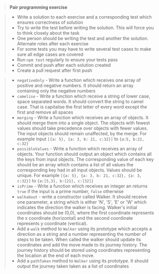 > **Pair programming exercise**

<!-- > * Fork and clone repo -->

> - Write a solution to each exercise and a corresponding test which ensures correctness of solution
> - Try to write the test before writing the solution. This will force you to think closely about the task
> - One person should be writing the test and another the solution. Alternate roles after each exercise
> - For some tests you may have to write several test cases to make sure all edge cases are covered
> - Run `npm test` regularly to ensure your tests pass
> - Commit and push after each solution created
> - Create a pull request after first push

<!-- > * `longestString` - Write a function which receives an array of strings. It should return the longest string from the array -->

<!-- > - `l337` Write a function which receives a string. It should replace all instances of letters below with corresponding number and return the resulting string
>   1.  `i` or `l` with number 1
>   2.  `z` with the number 2
>   3.  `e` with number 3
>   4.  `a` with number 4
>   5.  `s` with number 5
>   6.  `g` with number 6
>   7.  `t` or `y` with number 7
>   8.  `b` with number 8
>   9.  `q` with number 9
>   10. `o` with number 0 -->

<!-- > - `uniqueStrings` - Write a function which receives an array of strings. It should return an array of unique strings from the input array -->

<!-- > - `developer` - Write a function constructor called `Developer` which receives 2 parameters an input string containing name and an array of programming languages the developer knows -->

<!-- > - `inherit` - using prototypal inheritance add a function called learn language, which accepts a new language in string format and adds it to array of programming languages the developer knows. The values in array should be unique -->

<!-- > - `garden` - create a constructor called Garden. It should receive an object as input which contains names of plants as keys and numbers as corresponding quantities as values -->

<!-- > - `extend` - using prototypal inheritance add a method called `plant` which receives an object of plants and corresponding quantities as keys and adds them to current stock -->

<!-- > - `harvest` - using prototypal inheritance add a method called harvest to garden. It should receive and object which contains plant names as keys and quantities to harvest as values. Reduce the quantity of existing plants in garden by the number of plants to be harvested. If number of certain plant falls to 0 or below. Remove key from corresponding object -->

<!-- > - `stringsConcat` - Write a function which receives an array of strings and numbers. The function should concatenate all strings and return the resulting string. -->

> - `negativeOnly` - Write a function which receives one array of positive and negative numbers. It should return an array containing only the negative numbers
> - `camelise` - Write a function which receive a string of lower case, space separated words. It should convert the string to camel case. That is capitalise the first letter of every word except the first and remove all spaces
> - `merging` - Write a function which receives an array of objects. It should merge them into a single object. The objects with fewest values should take precedence over objects with fewer values. The input objects should remain unaffected, by the merge. For example input `[{a: 5}, {a: 3, b: 21, c:32}]` to `{a:5, b:21, c:32}`
> - `possibleValues` - Write a function which receives an array of objects. Your function should output an object which contains all the keys from input objects. The corresponding value of each key should be an array which contains a list of all values the corresponding key had in all input objects. Values should be unique. For example `[{a: 5}, {a: 3, b: 21, c:32}, {a: 3, c:32}]` to `{a:[5,3], b:[21], c:[32]}`
> - `isPrime` - Write a function which receives an integer an returns `true` if the input is a prime number, `false` otherwise
> - `walkabout` - write a constructor called Walker. It should receive one parameter, a string which is either 'N', 'S', 'E' or 'W' which indicates the direction the walker is facing. Walker's initial coordinates should be (0,0), where the first coordinate represents the x coordinate (horizontal) and the second coordinate represents y coordinate (vertical).
> - Add a `walk` method to `Walker` using its prototype which accepts a direction as a string and a number representing the number of steps to be taken. When called the walker should update its coordinates and add the move made to its journey history. The journey history should be stored using coordinates representing the location at the end of each move.
> - Add a `pathTaken` method to `Walker` using its prototype. It should output the journey taken taken as a list of coordinates
